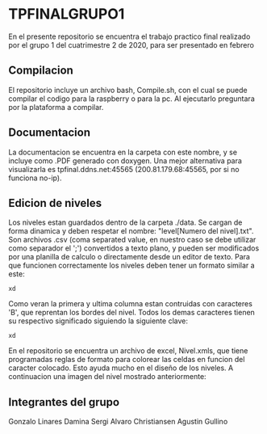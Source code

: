 # TPFINALGRUPO1
En el presente repositorio se encuentra el trabajo practico final realizado por el grupo 1 del cuatrimestre 2 de 2020, para ser presentado en febrero

## Compilacion
El repositorio incluye un archivo bash, Compile.sh, con el cual se puede compilar el codigo para la raspberry o para la pc. Al ejecutarlo preguntara por la plataforma a compilar.

## Documentacion 
La documentacion se encuentra en la carpeta con este nombre, y se incluye como .PDF generado con doxygen. Una mejor alternativa para visualizarla es tpfinal.ddns.net:45565 (200.81.179.68:45565, por si no funciona no-ip).

## Edicion de niveles
Los niveles estan guardados dentro de la carpeta ./data. Se cargan de forma dinamica y deben respetar el nombre: "level[Numero del nivel].txt". Son archivos .csv (coma separated value, en nuestro caso se debe utilizar como separador el ';') convertidos a texto plano, y pueden ser modificados por una planilla de calculo o directamente desde un editor de texto. Para que funcionen correctamente los niveles deben tener un formato similar a este:
```
xd
```
Como veran la primera y ultima columna estan contruidas con caracteres 'B', que reprentan los bordes del nivel. Todos los demas caracteres tienen su respectivo significado siguiendo la siguiente clave:
```
xd
```
En el repositorio se encuentra un archivo de excel, Nivel.xmls, que tiene programadas reglas de formato para colorear las celdas en funcion del caracter colocado. Esto ayuda mucho en el diseño de los niveles. A continuacion una imagen del nivel mostrado anteriormente:

## Integrantes del grupo
Gonzalo Linares
Damina Sergi
Alvaro Christiansen
Agustin Gullino
